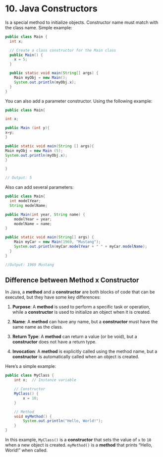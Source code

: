 # 10. Java Constructors
Is a special method to initialize objects. Constructor name must match with the class name. Simple example:

```java
public class Main {
  int x;

  // Create a class constructor for the Main class
  public Main() {
    x = 5;
  }

  public static void main(String[] args) {
    Main myObj = new Main();
    System.out.println(myObj.x);
  }
}

```

You can also add a parameter constructor. Using the following example:

```java
public class Main{

int x;

public Main (int y){
x=y;
}

public static void main(String [] args){
Main myObj = new Main (5);
System.out.println(myObj.x);
}

}

// Output: 5
```

Also can add several parameters:

```java
public class Main{
  int modelYear;
  String modelName;

public Main(int year, String name) {
    modelYear = year;
    modelName = name;
}

public static void main(String[] args) {
    Main myCar = new Main(1969, "Mustang");
    System.out.println(myCar.modelYear + " " + myCar.modelName);
  }
}

//Output: 1969 Mustang
```

## Difference between Method x Constructor

In Java, a **method** and a **constructor** are both blocks of code that can be executed, but they have some key differences:

1. **Purpose**: A **method** is used to perform a specific task or operation, while a **constructor** is used to initialize an object when it is created.
    
2. **Name**: A **method** can have any name, but a **constructor** must have the same name as the class.
    
3. **Return Type**: A **method** can return a value (or be void), but a **constructor** does not have a return type.
    
4. **Invocation**: A **method** is explicitly called using the method name, but a **constructor** is automatically called when an object is created.

Here’s a simple example:

```java
public class MyClass {
    int x;  // Instance variable

    // Constructor
    MyClass() {
        x = 10;
    }

    // Method
    void myMethod() {
        System.out.println("Hello, World!");
    }
}
```

In this example, `MyClass()` is a **constructor** that sets the value of `x` to `10` when a new object is created. `myMethod()` is a **method** that prints “Hello, World!” when called.